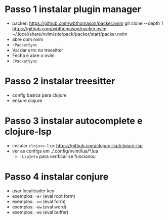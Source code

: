 # Passo 1 instalar plugin manager
- packer: https://github.com/wbthomason/packer.nvim
git clone --depth 1 https://github.com/wbthomason/packer.nvim ~/.local/share/nvim/site/pack/packer/start/packer.nvim
- abre com nvim
- `:PackerSync`
- Vai dar erro no treesitter
- Fecha e abre o nvim
- `:PackerSync`

# Passo 2 instalar treesitter
- config basica para clojure
- ensure clojure

# Passo 3 instalar autocomplete e clojure-lsp
- instalar `clojure-lsp`: https://github.com/clojure-lsp/clojure-lsp
- ver as configs em ./.config/nvim/lua/*.lua
    - `:LspInfo` para verificar se funcionou

# Passo 4 instalar conjure
- usar localleader key
- exemplos: `-er`  (eval root form)
- exemplos: `-ee`  (eval form)
- exemplos: `-ew`  (eval word)
- exemplos: `-eb`  (eval buffer)
